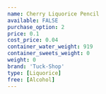 ```yaml
---
name: Cherry Liquorice Pencil
available: FALSE
purchase_option: 2
price: 0.1
cost_price: 0.04
container_water_weight: 919
container_sweets_weight: 0
weight: 0
brand: 'Tuck-Shop'
type: [Liquorice]
free: [Alcohol]
---
```

